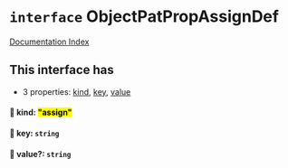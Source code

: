 # `interface` ObjectPatPropAssignDef

[Documentation Index](../README.md)

## This interface has

- 3 properties:
[kind](#-kind-assign),
[key](#-key-string),
[value](#-value-string)


#### 📄 kind: <mark>"assign"</mark>



#### 📄 key: `string`



#### 📄 value?: `string`



